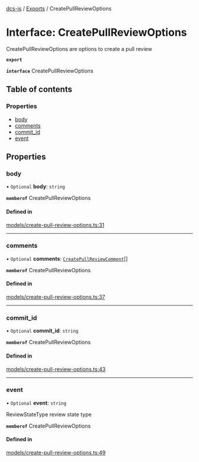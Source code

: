 [dcs-js](../README.md) / [Exports](../modules.md) / CreatePullReviewOptions

# Interface: CreatePullReviewOptions

CreatePullReviewOptions are options to create a pull review

**`export`**

**`interface`** CreatePullReviewOptions

## Table of contents

### Properties

- [body](CreatePullReviewOptions.md#body)
- [comments](CreatePullReviewOptions.md#comments)
- [commit\_id](CreatePullReviewOptions.md#commit_id)
- [event](CreatePullReviewOptions.md#event)

## Properties

### <a id="body" name="body"></a> body

• `Optional` **body**: `string`

**`memberof`** CreatePullReviewOptions

#### Defined in

[models/create-pull-review-options.ts:31](https://github.com/unfoldingWord/dcs-js/blob/dd84989/models/create-pull-review-options.ts#L31)

___

### <a id="comments" name="comments"></a> comments

• `Optional` **comments**: [`CreatePullReviewComment`](CreatePullReviewComment.md)[]

**`memberof`** CreatePullReviewOptions

#### Defined in

[models/create-pull-review-options.ts:37](https://github.com/unfoldingWord/dcs-js/blob/dd84989/models/create-pull-review-options.ts#L37)

___

### <a id="commit_id" name="commit_id"></a> commit\_id

• `Optional` **commit\_id**: `string`

**`memberof`** CreatePullReviewOptions

#### Defined in

[models/create-pull-review-options.ts:43](https://github.com/unfoldingWord/dcs-js/blob/dd84989/models/create-pull-review-options.ts#L43)

___

### <a id="event" name="event"></a> event

• `Optional` **event**: `string`

ReviewStateType review state type

**`memberof`** CreatePullReviewOptions

#### Defined in

[models/create-pull-review-options.ts:49](https://github.com/unfoldingWord/dcs-js/blob/dd84989/models/create-pull-review-options.ts#L49)
